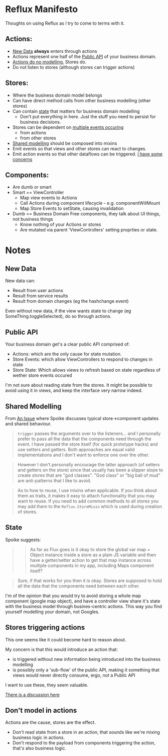# Reflux Manifesto
Thoughts on using Reflux as I try to come to terms with it.

## Actions:
  * [New Data](#new-data) **always** enters through actions
  * Actions represent one half of the [Public API](#public-api) of your business domain.
  * [Actions do no modelling](#dont-model-in-actions), Stores do.
  * Do not listen to stores (although stores can trigger actions)

## Stores:
  * Where the business domain model belongs
  * Can have direct method calls from other business modelling (other stores)
  * Can contain [state](#state) that matters for business domain modelling
    * Don't put everything in here. Just the stuff you need to persist for business decisions. 
  * Stores can be dependent on [multiple events occuring](https://github.com/spoike/refluxjs#joining-parallel-listeners-with-composed-listenables)
    * from actions
    * from other stores
  * [Shared modelling](#shared-modelling) should be composed into mixins
  * Emit events so that views and other stores can react to changes.
  * Emit action events so that other dataflows can be triggered. [I have some concerns](#stores-triggering-actions)

## Components:
   * Are dumb or smart
   * Smart == ViewController
     * Map view events to Actions
     * Call Actions during component lifecycle - e.g. componentWillMount
     * Map Store Events to setState, causing invalidation
   * Dumb == Business Domain Free components, they talk about UI things, not business things
     * Know nothing of your Actions or stores
     * Are mutated via parent 'ViewControllers' setting proprties or state.

# Notes

## New Data

New data can:
  * Result from user actions
  * Result from service results
  * Result from domain changes (eg the hashchange event)

Even without new data, if the view wants state to change (eg SomeThing.toggleSelected), do so through actions.

## Public API

Your business domain get's a clear public API comprised of:
  * Actions: which are the only cause for state mutation.
  * Store Events: which allow ViewControllers to respond to changes in state
  * Store State: Which allows views to refresh based on state regardless of wether store events occured
 
I'm not sure about reading state from the stores. It might be possible to avoid using it in views, and keep the interface very narrow indeed.

## Shared Modelling
From [An Issue](https://github.com/spoike/refluxjs/issues/252) where Spoike discusses typical store->component updates and shared behaviour.

> `trigger` passes the arguments over to the listeners... and I personally prefer to pass all the data that the components need through the event. I have passed the store itself (for quick prototype hacks) and use setters and getters. Both approaches are equal valid implementations and I don't want to enforce one over the other.

> However I don't personally encourage the latter approach (of setters and getters on the store) since that usually has been a slipper slope to create stores that are "god classes". "God class" or "big ball of mud" are anti-patterns that I like to avoid.

> As to how to reuse, I use mixins when applicable. If you think about them as traits, it makes it easy to attach functionality that you may want to reuse. If you need to add common methods to all stores you may add them to the `Reflux.StoreMixin` which is used during creation of stores.

## State

Spoike suggests:
> > As far as Flux goes is it okay to store the global var map = Object instance inside a store as a plain JS variable and then have a getter/setter action to get that map instance across multiple components in my app, including Maps component itself?

> Sure, if that works for you then it is okay. Stores are supposed to hold all the data that the components need between each other.

I'm of the opinion that you would try to avoid storing a whole map component (google map object), and have a controller view share it's state with the business model through busines-centric actions. This way you find yourself modelling your domain, not Googles. 

## Stores triggering actions
This one seems like it could become hard to reason about.

My concern is that this would introduce an action that:
  * is triggered without new information being introduced into the business modelling
  * is possibly only a 'sub-flow' of the public API, making it something that views would never directly consume, ergo, not a Public API

I want to use these, they seem valuable.

[There is a discussion here](https://github.com/spoike/refluxjs/issues/158#issuecomment-67444098)


## Don't model in actions
Actions are the cause, stores are the effect.
  * Don't read state from a store in an action, that sounds like we're mixing business logic in actions.
  * Don't respond to the payload from components triggering the action, that's also business logic.
